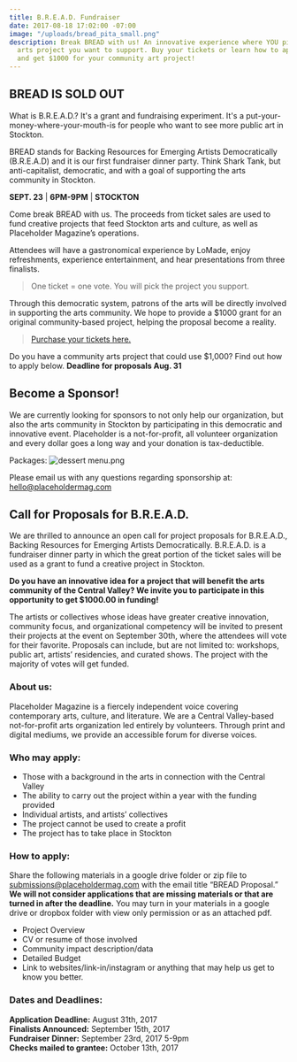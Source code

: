 ```yaml
---
title: B.R.E.A.D. Fundraiser
date: 2017-08-18 17:02:00 -07:00
image: "/uploads/bread_pita_small.png"
description: Break BREAD with us! An innovative experience where YOU pick the community
  arts project you want to support. Buy your tickets or learn how to apply for BREAD
  and get $1000 for your community art project!
---
```


## BREAD IS SOLD OUT

What is B.R.E.A.D.? It's a grant and fundraising experiment. It's a put-your-money-where-your-mouth-is for people who want to see more public art in Stockton. 

BREAD stands for Backing Resources for Emerging Artists Democratically (B.R.E.A.D) and it is our first fundraiser dinner party. Think Shark Tank, but anti-capitalist, democratic, and with a goal of supporting the arts community in Stockton.

**SEPT. 23** | **6PM-9PM** | **STOCKTON**

Come break BREAD with us. The proceeds from ticket sales are used to fund creative projects that feed Stockton arts and culture, as well as Placeholder Magazine’s operations.

Attendees will have a gastronomical experience by LoMade, enjoy refreshments, experience entertainment, and hear presentations from three finalists.

>One ticket = one vote. You will pick the project you support.

Through this democratic system, patrons of the arts will be directly involved in supporting the arts community. We hope to provide a $1000 grant for an original community-based project, helping the proposal become a reality. 

>[Purchase your tickets here.](https://www.artful.ly/store/events/12547)

Do you have a community arts project that could use $1,000? Find out how to apply below. **Deadline for proposals Aug. 31**

## Become a Sponsor!

We are currently looking for sponsors to not only help our organization, but also the arts community in Stockton by participating in this democratic and innovative event. Placeholder is a not-for-profit, all volunteer organization and every dollar goes a long way and your donation is tax-deductible. 

Packages:
![dessert menu.png](/uploads/dessert%20menu.png)

Please email us with any questions regarding sponsorship at:
hello@placeholdermag.com

## Call for Proposals for B.R.E.A.D.

We are thrilled to announce an open call for project proposals for B.R.E.A.D., Backing Resources for Emerging Artists Democratically. B.R.E.A.D. is a fundraiser dinner party in which the great portion of the ticket sales will be used as a grant to fund a creative project in Stockton. 
 
**Do you have an innovative idea for a project that will benefit the arts community of the Central Valley? We invite you to participate in this opportunity to get $1000.00 in funding!**

The artists or collectives whose ideas have greater creative innovation, community focus, and organizational competency will be invited to present their projects at the event on September 30th, where the attendees will vote for their favorite. Proposals can include, but are not limited to: workshops, public art, artists’ residencies, and curated shows. The project with the majority of votes will get funded.  

### About us:
Placeholder Magazine is a fiercely independent voice covering contemporary arts, culture, and literature. We are a Central Valley-based not-for-profit arts organization led entirely by volunteers. Through print and digital mediums, we provide an accessible forum for diverse voices.


### Who may apply:
* Those with a background in the arts in connection with the Central Valley
* The ability to carry out the project within a year with the funding provided
* Individual artists, and artists’ collectives 
* The project cannot be used to create a profit
* The project has to take place in Stockton

### How to apply:
Share the following materials in a google drive folder or zip file to submissions@placeholdermag.com with the email title “BREAD Proposal.” **We will not consider applications that are missing materials or that are turned in after the deadline.** You may turn in your materials in a google drive or dropbox folder with view only permission or as an attached pdf. 

* Project Overview
* CV or resume of those involved 
* Community impact description/data
* Detailed Budget
* Link to websites/link-in/instagram or anything that may help us get to know you better.

### Dates and Deadlines:
**Application Deadline:** August 31th, 2017   
**Finalists Announced:** September 15th, 2017   
**Fundraiser Dinner:** September 23rd, 2017 5-9pm   
**Checks mailed to grantee:** October 13th, 2017